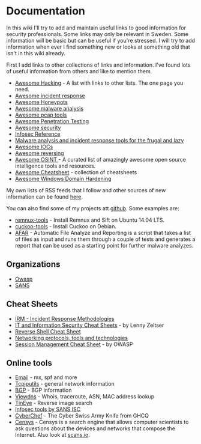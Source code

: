 # Documentation

In this wiki I'll try to add and maintain useful links to good information for security professionals. Some links may only be relevant in Sweden. Some information will be basic but can be useful if you're stressed. I will try to add information when ever I find something new or looks at something old that isn't in this wiki already.

First I add links to other collections of links and information. I've found lots of useful information from others and like to mention them.

* [Awesome Hacking](https://github.com/Hack-with-Github/Awesome-Hacking) - A list with links to other lists. The one page you need.
* [Awesome incident response](https://github.com/meirwah/awesome-incident-response)
* [Awesome Honeypots](https://github.com/paralax/awesome-honeypots)
* [Awesome malware analysis](https://github.com/rshipp/awesome-malware-analysis)
* [Awesome pcap tools](https://github.com/caesar0301/awesome-pcaptools)
* [Awesome Penetration Testing](https://github.com/enaqx/awesome-pentest)
* [Awesome security](https://github.com/sbilly/awesome-security)
* [Infosec Reference](https://github.com/Trietptm-on-Security/Infosec_Reference/blob/master/README.md)
* [Malware analysis and incident response tools for the frugal and lazy](https://postmodernsecurity.com/2015/09/11/malware-analysis-and-incident-response-tools-for-the-frugal-and-lazy/)
* [Awesome IOCs](https://github.com/sroberts/awesome-iocs)
* [Awesome reversing](https://github.com/tylerph3/awesome-reversing)
* [Awesome OSINT ](https://github.com/jivoi/awesome-osint) - A curated list of amazingly awesome open source intelligence tools and resources.
* [Awesome Cheatsheet](https://github.com/detailyang/awesome-cheatsheet) - collection of cheatsheets
* [Awesome Windows Domain Hardening](https://github.com/PaulSec/awesome-windows-domain-hardening)

My own lists of RSS feeds that I follow and other sources of new information can be found [here](https://espressohouse.coffee/wiki/mdwiki.html#!index.md).

You can also find some of my projects att [github](https://github.com/reuteras/). Some examples are:

* [remnux-tools](https://github.com/reuteras/remnux-tools) - Install Remnux and Sift on Ubuntu 14.04 LTS.
* [cuckoo-tools](https://github.com/reuteras/cuckoo-tools) - Install Cuckoo on Debian.
* [AFAR](https://github.com/reuteras/afar) - Automatic File Analyze and Reporting is a script that takes a list of files as input and runs them through a couple of tests and generates a report that can be used as a starting point for further malware analyzes.

## Organizations

* [Owasp](https://www.owasp.org/)
* [SANS](https://www.sans.edu)

## Cheat Sheets

* [IRM - Incident Response Methodologies](https://cert.societegenerale.com/en/publications.html)
* [IT and Information Security Cheat Sheets](https://zeltser.com/cheat-sheets/) - by Lenny Zeltser
* [Reverse Shell Cheat Sheet](http://pentestmonkey.net/cheat-sheet/shells/reverse-shell-cheat-sheet)
* [Networking protocols, tools and technologies](http://packetlife.net/library/cheat-sheets/)
* [Session Management Cheat Sheet](https://www.owasp.org/index.php/Session_Management_Cheat_Sheet) - by OWASP

## Online tools

* [Email](https://mxtoolbox.com/SuperTool.aspx) - mx, spf and more
* [Tcpiputils](http://www.tcpiputils.com/) - general network information
* [BGP](http://bgp.he.net/) - BGP information
* [Viewdns](http://viewdns.info/) - Whois, traceroute, ASN, MAC address lookup
* [TinEye](https://tineye.com/) - Reverse image search
* [Infosec tools by SANS ISC](https://isc.sans.edu/tools/)
* [CyberChef](https://gchq.github.io/CyberChef/) - The Cyber Swiss Army Knife from GHCQ
* [Censys](https://www.censys.io/) - Censys is a search engine that allows computer scientists to ask questions about the devices and networks that compose the Internet. Also look at [scans.io](https://scans.io/).

